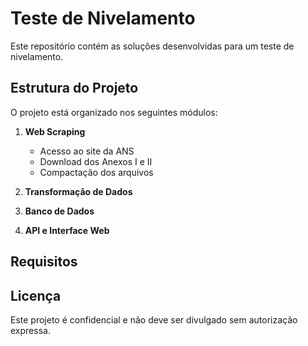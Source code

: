 # Teste de Nivelamento

Este repositório contém as soluções desenvolvidas para um teste de nivelamento.

## Estrutura do Projeto

O projeto está organizado nos seguintes módulos:

1. **Web Scraping**
   - Acesso ao site da ANS
   - Download dos Anexos I e II
   - Compactação dos arquivos

2. **Transformação de Dados**


3. **Banco de Dados**


4. **API e Interface Web**


## Requisitos

## Licença

Este projeto é confidencial e não deve ser divulgado sem autorização expressa.
